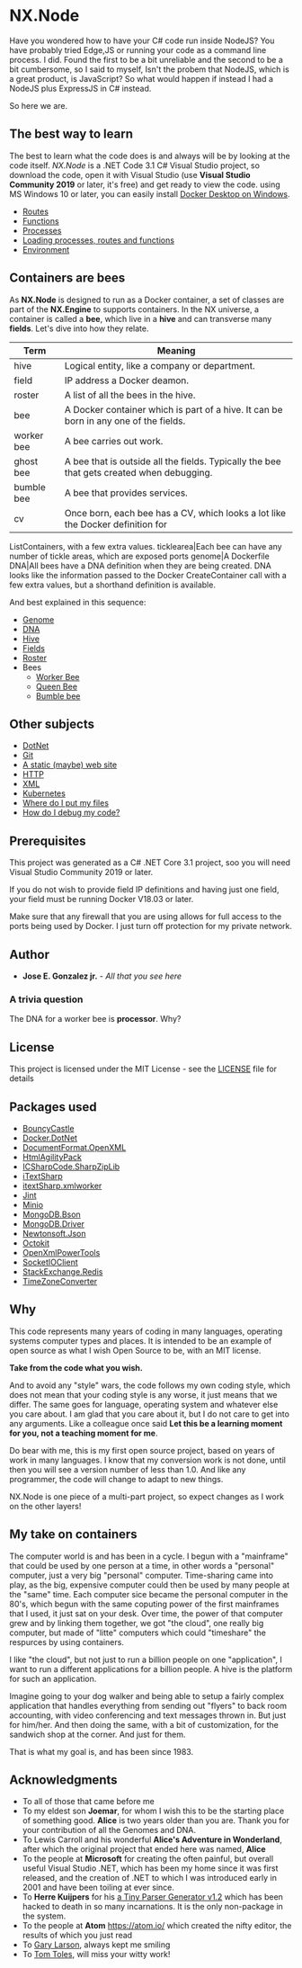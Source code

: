 # NX.Node

Have you wondered how to have your C# code run inside NodeJS?  You have probably
tried Edge,JS or running your code as a command line process.  I did.  Found the
first to be a bit unreliable and the second to be a bit cumbersome, so I said to
myself, Isn't the probem that NodeJS, which is a great product, is JavaScript? So
what would happen if instead I had a NodeJS plus ExpressJS in C# instead.

So here we are.

## The best way to learn

The best to learn what the code does is and always will be by looking at the code
itself.  *NX.Node*  is a .NET Code 3.1 C# Visual Studio project, so download the
code, open it with Visual Studio (use **Visual Studio Community 2019** or later,
it's free) and get ready to view the code.  using MS Windows 10 or later, you can
easily install [Docker Desktop on Windows](https://docs.docker.com/docker-for-windows/install/).

* [Routes](docs/README_ROUTES.md)
* [Functions](docs/README_FNS.md)
* [Processes](docs/README_PROCS.md)
* [Loading processes, routes and functions](docs/README_USE.md)
* [Environment](docs/README_ENV.md)

## Containers are bees

As **NX.Node** is designed to run as a Docker container, a set of classes are
part of the **NX.Engine** to supports containers.  In the NX universe, a container
is called a **bee**, which live in a **hive** and can transverse many **fields**.
Let's dive into how they relate.

Term|Meaning
----|-------
hive|Logical entity, like a company or department.
field|IP address a Docker deamon.
roster|A list of all the bees in the hive.
bee|A Docker container which is part of a hive.  It can be born in any one of the fields.
worker bee|A bee carries out work.
ghost bee|A bee that is outside all the fields.  Typically the bee that gets created when debugging.
bumble bee|A bee that provides services.
cv|Once born, each bee has a CV, which looks a lot like the Docker definition for
ListContainers, with a few extra values.
ticklearea|Each bee can have any number of tickle areas, which are exposed ports
genome|A Dockerfile
DNA|All bees have a DNA definition when they are being created.  DNA looks like
the information passed to the Docker CreateContainer call with a few extra values,
but a shorthand definition is available.

And best explained in this sequence:

* [Genome](docs/README_B_GENOME.md)
* [DNA](docs/README_B_DNA.md)
* [Hive](docs/README_B_HIVE.md)
* [Fields](docs/README_B_FIELD.md)
* [Roster](docs/README_B_ROSTER.md)
* Bees
	* [Worker Bee](docs/README_B_BEE.md)
	* [Queen Bee](docs/README_B_QUEEN.md)
	* [Bumble bee](docs/README_B_BUMBLE.md)

## Other subjects
* [DotNet](docs/README_DOTNET.md)
* [Git](docs/README_GIT.md)
* [A static (maybe) web site](docs/README_STATIC.md)
* [HTTP](docs/README_HTTP.md)
* [XML](docs/README_XML.md)
* [Kubernetes](docs/README_KUBE.md)
* [Where do I put my files](docs/README_FOLDERS.md)
* [How do I debug my code?](docs/README_DEBUG.md)

## Prerequisites

This project was generated as a C# .NET Core 3.1 project, soo you will need Visual
Studio Community 2019 or later.

If you do not wish to provide field IP definitions and having just one field, your
field must be running Docker V18.03 or later.

Make sure that any firewall that you are using allows for full access to the ports
being used by Docker.  I just turn off protection for my private network.

## Author

* **Jose E. Gonzalez jr.** - *All that you see here*

### A trivia question

The DNA for a worker bee is **processor**.  Why?

## License

This project is licensed under the MIT License - see the [LICENSE](LICENSE) file for details

## Packages used

* [BouncyCastle](http://www.bouncycastle.org/csharp/)
* [Docker.DotNet](https://github.com/dotnet/Docker.DotNet)
* [DocumentFormat.OpenXML](https://github.com/OfficeDev/Open-Xml-Sdk)
* [HtmlAgilityPack](https://github.com/zzzprojects/html-agility-pack)
* [ICSharpCode.SharpZipLib](https://github.com/icsharpcode/SharpZipLib)
* [iTextSharp](https://github.com/itext/itextsharp)
* [itextSharp.xmlworker](https://github.com/itext/itextsharp)
* [Jint](https://github.com/sebastienros/jint)
* [Minio](https://github.com/minio/minio)
* [MongoDB.Bson](http://mongodb.github.io/mongo-java-driver/3.0/bson/)
* [MongoDB.Driver](https://github.com/mongodb/mongo-csharp-driver)
* [Newtonsoft.Json](https://github.com/JamesNK/Newtonsoft.Json)
* [Octokit](https://github.com/octokit)
* [OpenXmlPowerTools](https://github.com/OfficeDev/Open-Xml-PowerTools)
* [SocketIOClient](https://github.com/socketio/socket.io-client)
* [StackExchange.Redis](https://github.com/StackExchange/StackExchange.Redis)
* [TimeZoneConverter](https://github.com/mj1856/TimeZoneConverter)

## Why

This code represents many years of coding in many languages, operating systems computer
types and places.  It is intended to be an example of open source as what I wish
Open Source to be, with an MIT license.

**Take from the code what you wish.**

And to avoid any "style" wars, the code follows my own coding style, which does not
mean that your coding style is any worse, it just means that we differ.  The same goes
for language, operating system and  whatever else you care about.  I am glad that
you care about it, but I do not care to get into any arguments.  Like a colleague
once said **Let this be a learning moment for you, not a teaching moment for me**.

Do bear with me, this is my first open source project, based on years of work 
in many languages. I know that my conversion work is not done, until then you will 
see a version number of less than 1.0. And like any programmer, the code will
change to adapt to new things.

NX.Node is one piece of a multi-part project, so expect changes as I work on the other layers!

## My take on containers

The computer world is and has been in a cycle.  I begun with a "mainframe" that could be
used by one person at a time, in other words a "personal" computer, just a very big
"personal" computer.  Time-sharing came into play, as the big, expensive computer could
then be used by many people at the "same" time.  Each computer sice became the personal computer 
in the 80's, which begun with the same coputing power of the first mainframes that I  used,
it just sat on your desk.  Over time, the power of that computer grew and by linking them
together, we got "the cloud", one really big computer, but made of "litte" computers
which could "timeshare" the respurces by using containers.

I like "the cloud", but not just to run a billion people on one "application", I want
to run a different applications for a billion people.  A hive is the platform for such an application.

Imagine going to your dog walker and being able to setup a fairly complex application that
handles everything from sending out "flyers" to back room accounting, with video conferencing
and text messages thrown in.  But just for him/her.  And then doing the same, with a bit
of customization, for the sandwich shop at the corner.  And just for them.

That is what my goal is, and has been since 1983.

## Acknowledgments

* To all of those that came before me
* To my eldest son **Joemar**, for whom I wish this to be the starting place of something good.  **Alice** is two years older than you are.  Thank you for your contribution of all the Genomes and DNA.
* To Lewis Carroll and his wonderful **Alice's Adventure in Wonderland**, after which the original project that ended here was named, **Alice**
* To the people at **Microsoft** for creating the often painful, but overall useful Visual Studio .NET, which has been my home since it was first released, and the creation of .NET to which I was introduced early in 2001 and have been toiling at ever since.
* To **Herre Kuijpers** for his [a Tiny Parser Generator v1.2](https://www.codeproject.com/Articles/28294/a-Tiny-Parser-Generator-v1-2) which has been hacked to death in so many incarnations.  It is the only non-package in the system.
* To the people at **Atom** https://atom.io/ which created the nifty editor, the results of which you just read
* To [Gary Larson](https://www.thefarside.com/2020/08/05/2), always kept me smiling
* To [Tom Toles](https://en.wikipedia.org/wiki/Tom_Toles), will miss your witty work!